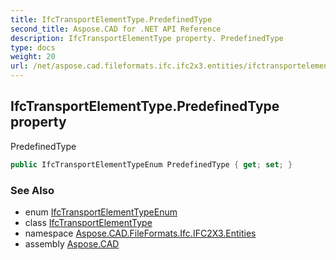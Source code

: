 ```yaml
---
title: IfcTransportElementType.PredefinedType
second_title: Aspose.CAD for .NET API Reference
description: IfcTransportElementType property. PredefinedType
type: docs
weight: 20
url: /net/aspose.cad.fileformats.ifc.ifc2x3.entities/ifctransportelementtype/predefinedtype/
---
```

## IfcTransportElementType.PredefinedType property

PredefinedType

```csharp
public IfcTransportElementTypeEnum PredefinedType { get; set; }
```

### See Also

* enum [IfcTransportElementTypeEnum](../../../aspose.cad.fileformats.ifc.ifc2x3.types/ifctransportelementtypeenum/)
* class [IfcTransportElementType](../)
* namespace [Aspose.CAD.FileFormats.Ifc.IFC2X3.Entities](../../ifctransportelementtype/)
* assembly [Aspose.CAD](../../../)


